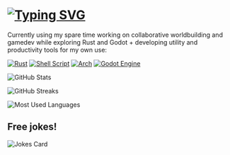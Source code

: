 # [![Typing SVG](https://readme-typing-svg.herokuapp.com?size=24&vCenter=true&height=35&lines=Hi+there!+%F0%9F%91%8B)](https://github.com/spfaus)

Currently using my spare time working on collaborative worldbuilding and gamedev while exploring Rust and Godot + developing utility and productivity tools for my own use:

[![Rust](https://img.shields.io/badge/rust-%23000000.svg?style=for-the-badge&logo=rust&logoColor=white)](https://www.rust-lang.org/)
[![Shell Script](https://img.shields.io/badge/shell_script-%23121011.svg?style=for-the-badge&logo=gnu-bash&logoColor=white)](https://github.com/spfaus/dotfiles)
[![Arch](https://img.shields.io/badge/Arch%20Linux-1793D1?logo=arch-linux&logoColor=fff&style=for-the-badge)](https://github.com/spfaus/arch-install)
[![Godot Engine](https://img.shields.io/badge/GODOT-%23FFFFFF.svg?style=for-the-badge&logo=godot-engine)](https://godotengine.org/)

![GitHub Stats](https://github-readme-stats.vercel.app/api?username=spfaus&show_icons=true&count_private=true&theme=tokyonight)

![GitHub Streaks](https://github-readme-streak-stats.herokuapp.com/?user=spfaus&theme=tokyonight)

![Most Used Languages](https://github-readme-stats.vercel.app/api/top-langs/?username=spfaus&theme=tokyonight)
 
## Free jokes!
![Jokes Card](https://readme-jokes.vercel.app/api?hideBorder&theme=tokyonight)
